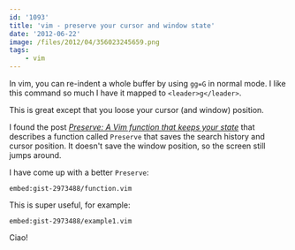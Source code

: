 ```yaml
---
id: '1093'
title: 'vim - preserve your cursor and window state'
date: '2012-06-22'
image: /files/2012/04/356023245659.png
tags:
    - vim
---
```


In vim, you can re-indent a whole buffer by using `gg=G` in normal mode. I
like this command so much I have it mapped to `<leader>g</leader>`.

This is great except that you loose your cursor (and window)
position.<!-- more -->

I found the post
[_Preserve: A Vim function that keeps your state_](http://technotales.wordpress.com/2010/03/31/preserve-a-vim-function-that-keeps-your-state/)
that describes a function called `Preserve` that saves the search history and
cursor position. It doesn't save the window position, so the screen still
jumps around.

I have come up with a better `Preserve`:

`embed:gist-2973488/function.vim`

This is super useful, for example:

`embed:gist-2973488/example1.vim`

Ciao!
